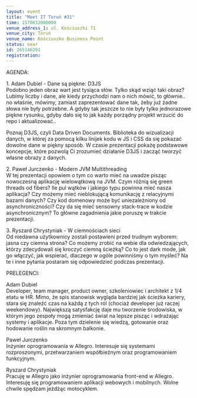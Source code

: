 ```yaml
---
layout: event
title: "Meet IT Toruń #31"
time: 1570032000000
venue_address_1: ul. Kościuszki 71
venue_city: Toruń
venue_name: Kościuszko Business Point
status: near
id: 265146291
registration: 
---
```


<p>AGENDA:</p>
<p>1. Adam Dubiel - Dane są piękne: D3JS<br />Podobno jeden obraz wart jest tysiąca słów. Tylko skąd wziąć taki obraz? Lubimy liczby i dane, ale kiedy przychodzi nam o nich mówić, to głównie.. no właśnie, mówimy, zamiast zaprezentować dane tak, żeby już żadne słowa nie były potrzebne. A gdyby tak jeszcze to nie były tylko jednorazowe piękne rysunku, gdyby dało się to jak każdy porządny projekt wrzucić do repo i aktualizować..</p>
<p>Poznaj D3JS, czyli Data Driven Documents. Biblioteka do wizualizacji danych, w której za pomocą kilku linijek kodu w JS i CSS da się pokazać dowolne dane w piękny sposób. W czasie prezentacji pokażę podstawowe koncepcje, które pozwolą Ci zrozumieć działanie D3JS i zacząć tworzyć własne obrazy z danych.</p>
<p>2. Paweł Jurczenko - Modern JVM Multithreading<br />W tej prezentacji opowiem o tym co warto mieć na uwadze pisząc nowoczesną aplikację wielowątkową na JVM. Czym różnią się green threads od fibers? Ile pul wątków i jakiego typu powinna mieć nasza aplikacja? Czy możemy mieć nieblokującą komunikację z relacyjnymi bazami danych? Czy kod domenowy może być uniezależniony od asynchroniczności? Czy da się mieć sensowny stack-trace w kodzie asynchronicznym? To główne zagadnienia jakie poruszę w trakcie prezentacji.</p>
<p>3. Ryszard Chrystyniak - W ciemnościach sieci<br />Od niedawna użytkownicy zostali postawieni przed trudnym wyborem: jasna czy ciemna strona? Co możemy zrobić na webie dla odwiedzających, którzy zdecydowali się kroczyć ciemną ścieżką? Co to jest dark mode, jak go włączyć, jak wspierać, dlaczego w ogóle powinniśmy o tym myśleć? Na te i inne pytania postaram się odpowiedzieć podczas prezentacji.</p>
<p>PRELEGENCI:</p>
<p>Adam Dubiel<br />Developer, team manager, product owner, szkoleniowiec i architekt z 1/4 etatu w HR. Mimo, że spis stanowisk wygląda bardziej jak ścieżka kariery, stara się znaleźć czas na każdą z tych ról (chociaż developer już raczej weekendowy). Największą satysfakcję daje mu tworzenie środowiska, w którym jego zespoły mogą zmieniać świat na lepsze pisząc i wdrażając systemy i aplikacje. Poza tym dzielenie się wiedzą, gotowanie oraz hodowanie roślin na skromnym balkonie.</p>
<p>Paweł Jurczenko<br />Inżynier oprogramowania w Allegro. Interesuje się systemami rozproszonymi, przetwarzaniem współbieżnym oraz programowaniem funkcyjnym.</p>
<p>Ryszard Chrystyniak<br />Pracuję w Allegro jako inżynier oprogramowania front-end w Allegro. Interesuję się programowaniem aplikacji webowych i mobilnych. Wolne chwile spędzam jeżdżąc motocyklem.</p>
